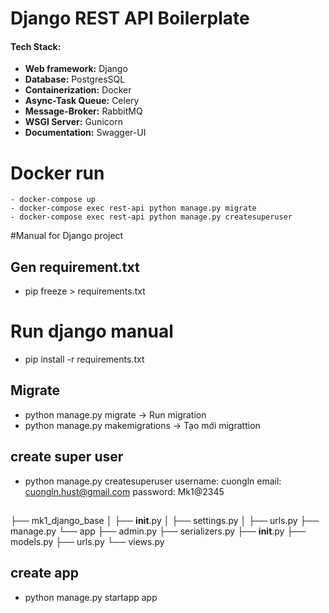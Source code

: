 # Django REST API Boilerplate

#### Tech Stack:

 - **Web framework:** Django
 - **Database:** PostgresSQL
 - **Containerization:** Docker
 - **Async-Task Queue:** Celery
 - **Message-Broker:** RabbitMQ
 - **WSGI Server:** Gunicorn
 - **Documentation:** Swagger-UI

# Docker run
    - docker-compose up
    - docker-compose exec rest-api python manage.py migrate
    - docker-compose exec rest-api python manage.py createsuperuser
#Manual for Django project

## Gen requirement.txt
 - pip freeze > requirements.txt
# Run django manual
 - pip install -r requirements.txt
## Migrate 
 - python manage.py migrate -> Run migration
 - python manage.py makemigrations -> Tạo mới migrattion
## create super user
 - python manage.py createsuperuser
 username: cuongln
 email: cuongln.hust@gmail.com
 password: Mk1@2345
## 
├── mk1_django_base
│   ├── __init__.py
│   ├── settings.py
│   ├── urls.py
├── manage.py
└── app
    ├── admin.py
    ├── serializers.py
    ├── __init__.py
    ├── models.py
    ├── urls.py
    └── views.py
## create app
 - python manage.py startapp app

